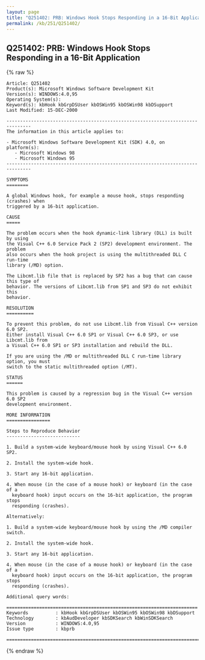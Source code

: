```yaml
---
layout: page
title: "Q251402: PRB: Windows Hook Stops Responding in a 16-Bit Application"
permalink: /kb/251/Q251402/
---
```


## Q251402: PRB: Windows Hook Stops Responding in a 16-Bit Application

{% raw %}

	Article: Q251402
	Product(s): Microsoft Windows Software Development Kit
	Version(s): WINDOWS:4.0,95
	Operating System(s): 
	Keyword(s): kbHook kbGrpDSUser kbOSWin95 kbOSWin98 kbDSupport
	Last Modified: 15-DEC-2000
	
	-------------------------------------------------------------------------------
	The information in this article applies to:
	
	- Microsoft Windows Software Development Kit (SDK) 4.0, on platform(s):
	   - Microsoft Windows 98 
	   - Microsoft Windows 95 
	-------------------------------------------------------------------------------
	
	SYMPTOMS
	========
	
	A global Windows hook, for example a mouse hook, stops responding (crashes) when
	triggered by a 16-bit application.
	
	CAUSE
	=====
	
	The problem occurs when the hook dynamic-link library (DLL) is built by using
	the Visual C++ 6.0 Service Pack 2 (SP2) development environment. The problem
	also occurs when the hook project is using the multithreaded DLL C run-time
	library (/MD) option.
	
	The Libcmt.lib file that is replaced by SP2 has a bug that can cause this type of
	behavior. The versions of Libcmt.lib from SP1 and SP3 do not exhibit this
	behavior.
	
	RESOLUTION
	==========
	
	To prevent this problem, do not use Libcmt.lib from Visual C++ version 6.0 SP2.
	Either install Visual C++ 6.0 SP1 or Visual C++ 6.0 SP3, or use Libcmt.lib from
	a Visual C++ 6.0 SP1 or SP3 installation and rebuild the DLL.
	
	If you are using the /MD or multithreaded DLL C run-time library option, you must
	switch to the static multithreaded option (/MT).
	
	STATUS
	======
	
	This problem is caused by a regression bug in the Visual C++ version 6.0 SP2
	development environment.
	
	MORE INFORMATION
	================
	
	Steps to Reproduce Behavior
	---------------------------
	
	1. Build a system-wide keyboard/mouse hook by using Visual C++ 6.0 SP2.
	
	2. Install the system-wide hook.
	
	3. Start any 16-bit application.
	
	4. When mouse (in the case of a mouse hook) or keyboard (in the case of a
	  keyboard hook) input occurs on the 16-bit application, the program stops
	  responding (crashes).
	
	Alternatively:
	
	1. Build a system-wide keyboard/mouse hook by using the /MD compiler switch.
	
	2. Install the system-wide hook.
	
	3. Start any 16-bit application.
	
	4. When mouse (in the case of a mouse hook) or keyboard (in the case of a
	  keyboard hook) input occurs on the 16-bit application, the program stops
	  responding (crashes).
	
	Additional query words:
	
	======================================================================
	Keywords          : kbHook kbGrpDSUser kbOSWin95 kbOSWin98 kbDSupport 
	Technology        : kbAudDeveloper kbSDKSearch kbWinSDKSearch
	Version           : WINDOWS:4.0,95
	Issue type        : kbprb
	
	=============================================================================
	

{% endraw %}
